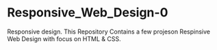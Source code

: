 # Responsive_Web_Design-0
Responsive design.
This Repository Contains a few 
projeson Respinsive Web Design
with focus on HTML & CSS.
